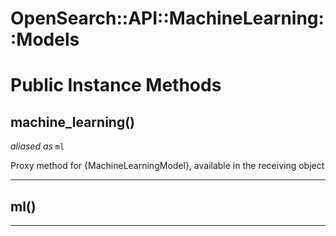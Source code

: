 # OpenSearch::API::MachineLearning::Models [](#module-OpenSearch::API::MachineLearning::Models) [](#top)

    

# Public Instance Methods

      
## machine_learning() [](#method-i-machine_learning)
_aliased as_ `ml`
         
Proxy method for {MachineLearningModel}, available in the receiving object  
        
---


## ml() [](#method-i-ml)
         
  
        
---


